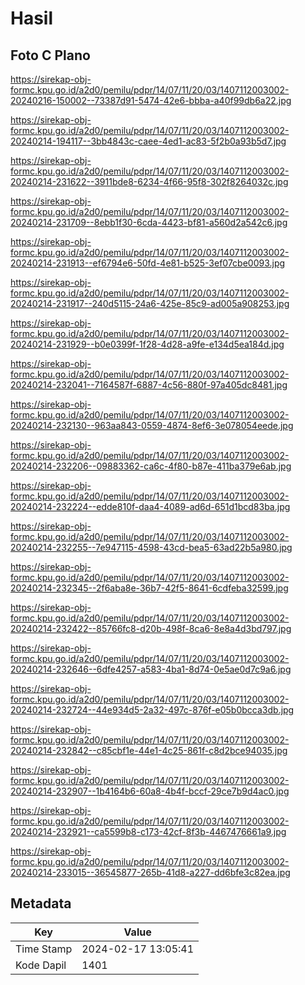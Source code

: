 # Hasil

## Foto C Plano

https://sirekap-obj-formc.kpu.go.id/a2d0/pemilu/pdpr/14/07/11/20/03/1407112003002-20240216-150002--73387d91-5474-42e6-bbba-a40f99db6a22.jpg

https://sirekap-obj-formc.kpu.go.id/a2d0/pemilu/pdpr/14/07/11/20/03/1407112003002-20240214-194117--3bb4843c-caee-4ed1-ac83-5f2b0a93b5d7.jpg

https://sirekap-obj-formc.kpu.go.id/a2d0/pemilu/pdpr/14/07/11/20/03/1407112003002-20240214-231622--3911bde8-6234-4f66-95f8-302f8264032c.jpg

https://sirekap-obj-formc.kpu.go.id/a2d0/pemilu/pdpr/14/07/11/20/03/1407112003002-20240214-231709--8ebb1f30-6cda-4423-bf81-a560d2a542c6.jpg

https://sirekap-obj-formc.kpu.go.id/a2d0/pemilu/pdpr/14/07/11/20/03/1407112003002-20240214-231913--ef6794e6-50fd-4e81-b525-3ef07cbe0093.jpg

https://sirekap-obj-formc.kpu.go.id/a2d0/pemilu/pdpr/14/07/11/20/03/1407112003002-20240214-231917--240d5115-24a6-425e-85c9-ad005a908253.jpg

https://sirekap-obj-formc.kpu.go.id/a2d0/pemilu/pdpr/14/07/11/20/03/1407112003002-20240214-231929--b0e0399f-1f28-4d28-a9fe-e134d5ea184d.jpg

https://sirekap-obj-formc.kpu.go.id/a2d0/pemilu/pdpr/14/07/11/20/03/1407112003002-20240214-232041--7164587f-6887-4c56-880f-97a405dc8481.jpg

https://sirekap-obj-formc.kpu.go.id/a2d0/pemilu/pdpr/14/07/11/20/03/1407112003002-20240214-232130--963aa843-0559-4874-8ef6-3e078054eede.jpg

https://sirekap-obj-formc.kpu.go.id/a2d0/pemilu/pdpr/14/07/11/20/03/1407112003002-20240214-232206--09883362-ca6c-4f80-b87e-411ba379e6ab.jpg

https://sirekap-obj-formc.kpu.go.id/a2d0/pemilu/pdpr/14/07/11/20/03/1407112003002-20240214-232224--edde810f-daa4-4089-ad6d-651d1bcd83ba.jpg

https://sirekap-obj-formc.kpu.go.id/a2d0/pemilu/pdpr/14/07/11/20/03/1407112003002-20240214-232255--7e947115-4598-43cd-bea5-63ad22b5a980.jpg

https://sirekap-obj-formc.kpu.go.id/a2d0/pemilu/pdpr/14/07/11/20/03/1407112003002-20240214-232345--2f6aba8e-36b7-42f5-8641-6cdfeba32599.jpg

https://sirekap-obj-formc.kpu.go.id/a2d0/pemilu/pdpr/14/07/11/20/03/1407112003002-20240214-232422--85766fc8-d20b-498f-8ca6-8e8a4d3bd797.jpg

https://sirekap-obj-formc.kpu.go.id/a2d0/pemilu/pdpr/14/07/11/20/03/1407112003002-20240214-232646--6dfe4257-a583-4ba1-8d74-0e5ae0d7c9a6.jpg

https://sirekap-obj-formc.kpu.go.id/a2d0/pemilu/pdpr/14/07/11/20/03/1407112003002-20240214-232724--44e934d5-2a32-497c-876f-e05b0bcca3db.jpg

https://sirekap-obj-formc.kpu.go.id/a2d0/pemilu/pdpr/14/07/11/20/03/1407112003002-20240214-232842--c85cbf1e-44e1-4c25-861f-c8d2bce94035.jpg

https://sirekap-obj-formc.kpu.go.id/a2d0/pemilu/pdpr/14/07/11/20/03/1407112003002-20240214-232907--1b4164b6-60a8-4b4f-bccf-29ce7b9d4ac0.jpg

https://sirekap-obj-formc.kpu.go.id/a2d0/pemilu/pdpr/14/07/11/20/03/1407112003002-20240214-232921--ca5599b8-c173-42cf-8f3b-4467476661a9.jpg

https://sirekap-obj-formc.kpu.go.id/a2d0/pemilu/pdpr/14/07/11/20/03/1407112003002-20240214-233015--36545877-265b-41d8-a227-dd6bfe3c82ea.jpg


## Metadata

| Key        | Value               |
| ---------- | ------------------- |
| Time Stamp | 2024-02-17 13:05:41 |
| Kode Dapil | 1401                |



